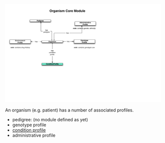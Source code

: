 ![img](figures/organism-module.png)

An organism (e.g. patient) has a number of associated profiles.

 * pedigree: (no module defined as yet)
 * genotype profile
 * [condition profile](organism-condition-module.md)
 * administrative profile
